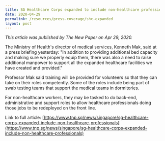 ```yaml
---
title: SG Healthcare Corps expanded to include non-healthcare professionals
date: 2020-04-29
permalink: /resources/press-coverage/shc-expanded
layout: post
---
```

*This article was published by The New Paper on Apr 29, 2020.*

The Ministry of Health's director of medical services, Kenneth Mak, said at a press briefing yesterday: "In addition to providing additional bed capacity and making sure we properly equip them, there was also a need to raise additional manpower to support all the expanded healthcare facilities we have created and provided."

Professor Mak said training will be provided for volunteers so that they can take on their roles competently. Some of the roles include being part of swab testing teams that support the medical teams in dormitories.

For non-healthcare workers, they may be tasked to do back-end, administrative and support roles to allow healthcare professionals doing those jobs to be redeployed on the front line.

Link to full article: [https://www.tnp.sg/news/singapore/sg-healthcare-corps-expanded-include-non-healthcare-professionals](https://www.tnp.sg/news/singapore/sg-healthcare-corps-expanded-include-non-healthcare-professionals)